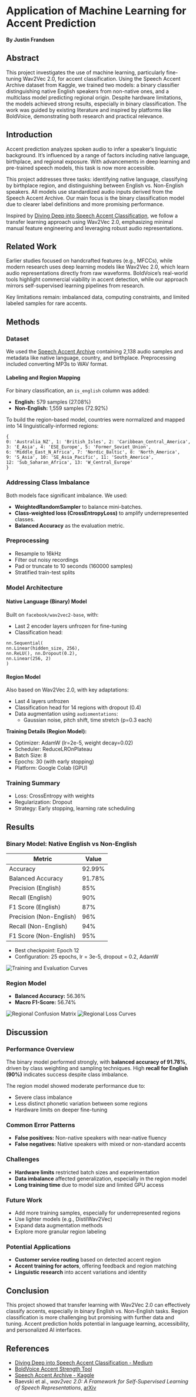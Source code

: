# Application of Machine Learning for Accent Prediction

**By Justin Frandsen**

## Abstract
This project investigates the use of machine learning, particularly fine-tuning Wav2Vec 2.0, for accent classification. Using the Speech Accent Archive dataset from Kaggle, we trained two models: a binary classifier distinguishing native English speakers from non-native ones, and a multiclass model predicting regional origin. Despite hardware limitations, the models achieved strong results, especially in binary classification. The work was guided by existing literature and inspired by platforms like BoldVoice, demonstrating both research and practical relevance.

## Introduction
Accent prediction analyzes spoken audio to infer a speaker’s linguistic background. It’s influenced by a range of factors including native language, birthplace, and regional exposure. With advancements in deep learning and pre-trained speech models, this task is now more accessible.

This project addresses three tasks: identifying native language, classifying by birthplace region, and distinguishing between English vs. Non-English speakers. All models use standardized audio inputs derived from the Speech Accent Archive. Our main focus is the binary classification model due to clearer label definitions and more promising performance.

Inspired by [Diving Deep into Speech Accent Classification](https://medium.com/data-and-beyond/diving-deep-into-speech-accent-classification-a-case-study-3ab333e28d0), we follow a transfer learning approach using Wav2Vec 2.0, emphasizing minimal manual feature engineering and leveraging robust audio representations.

## Related Work
Earlier studies focused on handcrafted features (e.g., MFCCs), while modern research uses deep learning models like Wav2Vec 2.0, which learn audio representations directly from raw waveforms. BoldVoice’s real-world tools highlight commercial viability in accent detection, while our approach mirrors self-supervised learning pipelines from research.

Key limitations remain: imbalanced data, computing constraints, and limited labeled samples for rare accents.

## Methods

### Dataset
We used the [Speech Accent Archive](https://www.kaggle.com/datasets/rtatman/speech-accent-archive) containing 2,138 audio samples and metadata like native language, country, and birthplace. Preprocessing included converting MP3s to WAV format.

#### Labeling and Region Mapping
For binary classification, an `is_english` column was added:
- **English:** 579 samples (27.08%)
- **Non-English:** 1,559 samples (72.92%)

To build the region-based model, countries were normalized and mapped into 14 linguistically-informed regions:

```
{
0: 'Australia_NZ', 1: 'British_Isles', 2: 'Caribbean_Central_America',
3: 'E_Asia', 4: 'ESE_Europe', 5: 'Former_Soviet_Union',
6: 'Middle_East_N_Africa', 7: 'Nordic_Baltic', 8: 'North_America',
9: 'S_Asia', 10: 'SE_Asia_Pacific', 11: 'South_America',
12: 'Sub_Saharan_Africa', 13: 'W_Central_Europe'
}
```

### Addressing Class Imbalance
Both models face significant imbalance. We used:
- **WeightedRandomSampler** to balance mini-batches.
- **Class-weighted loss (CrossEntropyLoss)** to amplify underrepresented classes.
- **Balanced Accuracy** as the evaluation metric.

### Preprocessing
- Resample to 16kHz
- Filter out noisy recordings
- Pad or truncate to 10 seconds (160000 samples)
- Stratified train-test splits

### Model Architecture

#### Native Language (Binary) Model
Built on `facebook/wav2vec2-base`, with:
- Last 2 encoder layers unfrozen for fine-tuning
- Classification head:
```
nn.Sequential(
nn.Linear(hidden_size, 256),
nn.ReLU(), nn.Dropout(0.2),
nn.Linear(256, 2)
)
```

#### Region Model
Also based on Wav2Vec 2.0, with key adaptations:
- Last 4 layers unfrozen
- Classification head for 14 regions with dropout (0.4)
- Data augmentation using `audiomentations`:
  - Gaussian noise, pitch shift, time stretch (p=0.3 each)

**Training Details (Region Model):**
- Optimizer: AdamW (lr=2e-5, weight decay=0.02)
- Scheduler: ReduceLROnPlateau
- Batch Size: 8
- Epochs: 30 (with early stopping)
- Platform: Google Colab (GPU)

### Training Summary
- Loss: CrossEntropy with weights
- Regularization: Dropout
- Strategy: Early stopping, learning rate scheduling

## Results

### Binary Model: Native English vs Non-English

| Metric                  | Value   |
|-------------------------|---------|
| Accuracy                | 92.99%  |
| Balanced Accuracy       | 91.78%  |
| Precision (English)     | 85%     |
| Recall (English)        | 90%     |
| F1 Score (English)      | 87%     |
| Precision (Non-English) | 96%     |
| Recall (Non-English)    | 94%     |
| F1 Score (Non-English)  | 95%     |

- Best checkpoint: Epoch 12
- Configuration: 25 epochs, lr = 3e-5, dropout = 0.2, AdamW

![Training and Evaluation Curves](images/eng-curves.png)

### Region Model

- **Balanced Accuracy:** 56.36%
- **Macro F1-Score:** 56.74%

![Regional Confusion Matrix](images/regional-cm.png)
![Regional Loss Curves](images/regional-lc.png)

## Discussion

### Performance Overview
The binary model performed strongly, with **balanced accuracy of 91.78%**, driven by class weighting and sampling techniques. High **recall for English (90%)** indicates success despite class imbalance.

The region model showed moderate performance due to:
- Severe class imbalance
- Less distinct phonetic variation between some regions
- Hardware limits on deeper fine-tuning

### Common Error Patterns
- **False positives:** Non-native speakers with near-native fluency
- **False negatives:** Native speakers with mixed or non-standard accents

### Challenges
- **Hardware limits** restricted batch sizes and experimentation
- **Data imbalance** affected generalization, especially in the region model
- **Long training time** due to model size and limited GPU access

### Future Work
- Add more training samples, especially for underrepresented regions
- Use lighter models (e.g., DistilWav2Vec)
- Expand data augmentation methods
- Explore more granular region labeling

### Potential Applications
- **Customer service routing** based on detected accent region
- **Accent training for actors**, offering feedback and region matching
- **Linguistic research** into accent variations and identity

## Conclusion
This project showed that transfer learning with Wav2Vec 2.0 can effectively classify accents, especially in binary English vs. Non-English tasks. Region classification is more challenging but promising with further data and tuning. Accent prediction holds potential in language learning, accessibility, and personalized AI interfaces.

## References
- [Diving Deep into Speech Accent Classification - Medium](https://medium.com/data-and-beyond/diving-deep-into-speech-accent-classification-a-case-study-3ab333e28d0)
- [BoldVoice Accent Strength Tool](https://accent-strength.boldvoice.com/)
- [Speech Accent Archive - Kaggle](https://www.kaggle.com/datasets/rtatman/speech-accent-archive)
- Baevski et al., *wav2vec 2.0: A Framework for Self-Supervised Learning of Speech Representations*, [arXiv](https://arxiv.org/abs/2006.11477)

